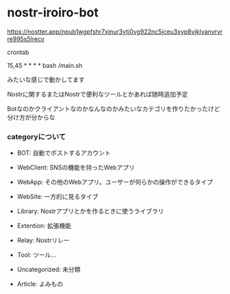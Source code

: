 # nostr-iroiro-bot
https://nostter.app/npub1wgpfshr7xjnur3ytj0vg922nc5jceu3xyp8vjklvanvrvrre995s5lrecv


crontab

15,45 * * * * bash /main.sh

みたいな感じで動かしてます

Nostrに関するまたはNostrで便利なツールとかあれば随時追加予定

Botなのかクライアントなのかなんなのかみたいなカテゴリを作りたかったけど分け方が分からな

### categoryについて

 - BOT: 自動でポストするアカウント

 - WebClient: SNSの機能を持ったWebアプリ

 - WebApp: その他のWebアプリ。ユーザーが何らかの操作ができるタイプ

 - WebSite: 一方的に見るタイプ

 - Library: Nostrアプリとかを作るときに使うライブラリ

 - Extention: 拡張機能

 - Relay: Nostrリレー

 - Tool: ツール…

 - Uncategorized: 未分類

 - Article: よみもの